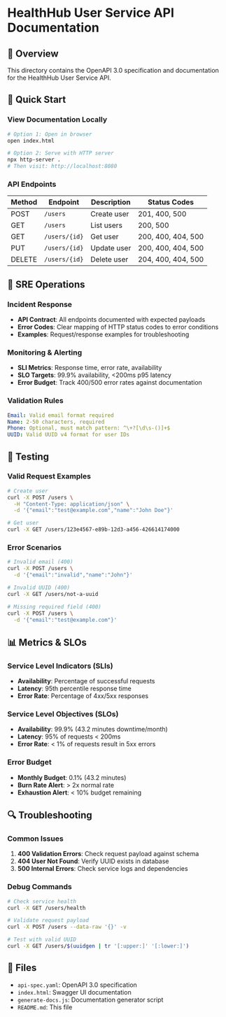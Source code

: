 # HealthHub User Service API Documentation

## 📖 Overview

This directory contains the OpenAPI 3.0 specification and documentation for the HealthHub User Service API.

## 🚀 Quick Start

### View Documentation Locally
```bash
# Option 1: Open in browser
open index.html

# Option 2: Serve with HTTP server
npx http-server .
# Then visit: http://localhost:8080
```

### API Endpoints

| Method | Endpoint | Description | Status Codes |
|--------|----------|-------------|--------------|
| POST   | `/users` | Create user | 201, 400, 500 |
| GET    | `/users` | List users  | 200, 500 |
| GET    | `/users/{id}` | Get user | 200, 400, 404, 500 |
| PUT    | `/users/{id}` | Update user | 200, 400, 404, 500 |
| DELETE | `/users/{id}` | Delete user | 204, 400, 404, 500 |

## 🔧 SRE Operations

### Incident Response
- **API Contract**: All endpoints documented with expected payloads
- **Error Codes**: Clear mapping of HTTP status codes to error conditions
- **Examples**: Request/response examples for troubleshooting

### Monitoring & Alerting
- **SLI Metrics**: Response time, error rate, availability
- **SLO Targets**: 99.9% availability, <200ms p95 latency
- **Error Budget**: Track 400/500 error rates against documentation

### Validation Rules
```yaml
Email: Valid email format required
Name: 2-50 characters, required
Phone: Optional, must match pattern: ^\+?[\d\s-()]+$
UUID: Valid UUID v4 format for user IDs
```

## 🧪 Testing

### Valid Request Examples
```bash
# Create user
curl -X POST /users \
  -H "Content-Type: application/json" \
  -d '{"email":"test@example.com","name":"John Doe"}'

# Get user
curl -X GET /users/123e4567-e89b-12d3-a456-426614174000
```

### Error Scenarios
```bash
# Invalid email (400)
curl -X POST /users \
  -d '{"email":"invalid","name":"John"}'

# Invalid UUID (400)
curl -X GET /users/not-a-uuid

# Missing required field (400)
curl -X POST /users \
  -d '{"email":"test@example.com"}'
```

## 📊 Metrics & SLOs

### Service Level Indicators (SLIs)
- **Availability**: Percentage of successful requests
- **Latency**: 95th percentile response time
- **Error Rate**: Percentage of 4xx/5xx responses

### Service Level Objectives (SLOs)
- **Availability**: 99.9% (43.2 minutes downtime/month)
- **Latency**: 95% of requests < 200ms
- **Error Rate**: < 1% of requests result in 5xx errors

### Error Budget
- **Monthly Budget**: 0.1% (43.2 minutes)
- **Burn Rate Alert**: > 2x normal rate
- **Exhaustion Alert**: < 10% budget remaining

## 🔍 Troubleshooting

### Common Issues
1. **400 Validation Errors**: Check request payload against schema
2. **404 User Not Found**: Verify UUID exists in database
3. **500 Internal Errors**: Check service logs and dependencies

### Debug Commands
```bash
# Check service health
curl -X GET /users/health

# Validate request payload
curl -X POST /users --data-raw '{}' -v

# Test with valid UUID
curl -X GET /users/$(uuidgen | tr '[:upper:]' '[:lower:]')
```

## 📝 Files

- `api-spec.yaml`: OpenAPI 3.0 specification
- `index.html`: Swagger UI documentation
- `generate-docs.js`: Documentation generator script
- `README.md`: This file
